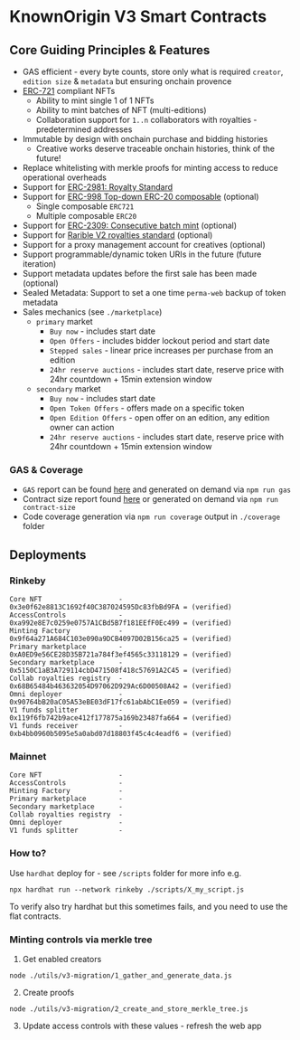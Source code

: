 # KnownOrigin V3 Smart Contracts

## Core Guiding Principles & Features

* GAS efficient - every byte counts, store only what is required `creator`, `edition size` & `metadata` but ensuring onchain provence
* [ERC-721](https://eips.ethereum.org/EIPS/eip-721) compliant NFTs
    * Ability to mint single 1 of 1 NFTs
    * Ability to mint batches of NFT (multi-editions)
    * Collaboration support for `1..n` collaborators with royalties - predetermined addresses
* Immutable by design with onchain purchase and bidding histories
    * Creative works deserve traceable onchain histories, think of the future!
* Replace whitelisting with merkle proofs for minting access to reduce operational overheads
* Support for [ERC-2981: Royalty Standard](https://eips.ethereum.org/EIPS/eip-2981)
* Support for [ERC-998 Top-down ERC-20 composable](https://eips.ethereum.org/EIPS/eip-998) (optional)
  * Single composable `ERC721`
  * Multiple composable `ERC20`
* Support for [ERC-2309: Consecutive batch mint](https://eips.ethereum.org/EIPS/eip-2309) (optional)
* Support for [Rarible V2 royalties standard](https://docs.rarible.com/asset/royalties-schema) (optional)
* Support for a proxy management account for creatives (optional)
* Support programmable/dynamic token URIs in the future (future iteration)
* Support metadata updates before the first sale has been made (optional)
* Sealed Metadata: Support to set a one time `perma-web` backup of token metadata
* Sales mechanics (see `./marketplace`)
  * `primary` market
      * `Buy now` - includes start date
      * `Open Offers` - includes bidder lockout period and start date 
      * `Stepped sales` - linear price increases per purchase from an edition
      * `24hr reserve auctions` - includes start date, reserve price with 24hr countdown + 15min extension window
  * `secondary` market
      * `Buy now` - includes start date
      * `Open Token Offers` - offers made on a specific token 
      * `Open Edition Offers` - open offer on an edition, any edition owner can action 
      * `24hr reserve auctions` - includes start date, reserve price with 24hr countdown + 15min extension window

### GAS & Coverage

* `GAS` report can be found [here](./gas-report-output.md) and generated on demand via `npm run gas`
* Contract size report found [here](./contract-size.md) or generated on demand via `npm run contract-size`
* Code coverage generation via `npm run coverage` output in `./coverage` folder

## Deployments

### Rinkeby

```
Core NFT                   - 0x3e0f62e8813C1692f40C387024595Dc83fbBd9FA = (verified)
AccessControls             - 0xa992e8E7c0259e0757A1CBd5B7f181EEfF0Ec499 = (verified)
Minting Factory            - 0x9f64a271A684C103e090a9DCB4097D02B156ca25 = (verified)
Primary marketplace        - 0xA0ED9e56CE28D35B721a784f3ef4565c33118129 = (verified)
Secondary marketplace      - 0x5150C1aB3A729114cbD471508f418c57691A2C45 = (verified)
Collab royalties registry  - 0x68B65484b463632054D97062D929Ac6D00508A42 = (verified)
Omni deployer              - 0x90764bB20aC05A53eBE03dF17fc61abAbC1Ee059 = (verified)
V1 funds splitter          - 0x119f6fb742b9ace412f177875a169b23487fa664 = (verified) 
V1 funds receiver          - 0xb4bb0960b5095e5a0abd07d18803f45c4c4eadf6 = (verified) 
```

### Mainnet

```
Core NFT                   - 
AccessControls             - 
Minting Factory            - 
Primary marketplace        - 
Secondary marketplace      - 
Collab royalties registry  - 
Omni deployer              -
V1 funds splitter          - 
```

### How to?

Use `hardhat` deploy for - see `/scripts` folder for more info e.g.

`npx hardhat run --network rinkeby ./scripts/X_my_script.js`

To verify also try hardhat but this sometimes fails, and you need to use the flat contracts.

### Minting controls via merkle tree

1. Get enabled creators
```
node ./utils/v3-migration/1_gather_and_generate_data.js
```

2. Create proofs
```
node ./utils/v3-migration/2_create_and_store_merkle_tree.js
```

3. Update access controls with these values - refresh the web app

